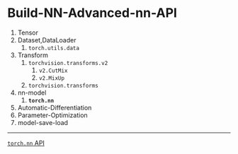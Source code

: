 # Build-NN-Advanced-nn-API

1. Tensor  
2. Dataset,DataLoader  
   1. `torch.utils.data`
3. Transform
   1. `torchvision.transforms.v2`
      1. `v2.CutMix`
      2. `v2.MixUp`
   2. `torchvision.transforms`
4. nn-model  
   1. **`torch.nn`**
5. Automatic-Differentiation  
6. Parameter-Optimization  
7. model-save-load  
---

[`torch.nn` API](https://pytorch.org/docs/stable/nn.html)